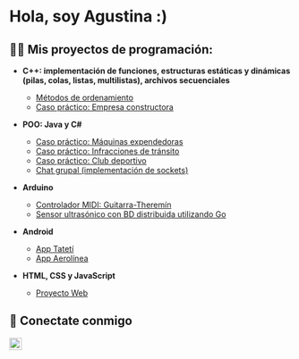<h1>Hola, soy Agustina :) </h1>

<h2>👩‍💻 Mis proyectos de programación:</h2>

- <b>C++: implementación de funciones, estructuras estáticas y dinámicas (pilas, colas, listas, multilistas), archivos secuenciales</b>
  - [Métodos de ordenamiento](https://github.com/agusflorenciap/MetodosOrdenamiento)
  - [Caso práctico: Empresa constructora](https://github.com/agusflorenciap/Constructora)
    
- <b>POO: Java y C#</b>
    - [Caso práctico: Máquinas expendedoras](https://github.com/agusflorenciap/MaqAutomaticas)
    - [Caso práctico: Infracciones de tránsito](https://github.com/agusflorenciap/Infracciones)
    - [Caso práctico: Club deportivo](https://github.com/agusflorenciap/Club)
    - [Chat grupal (implementación de sockets)](https://github.com/agusflorenciap/Chat)

- <b>Arduino</b>
  - [Controlador MIDI: Guitarra-Theremín](https://github.com/agusflorenciap/GuitarraTheremin)
  - [Sensor ultrasónico con BD distribuida utilizando Go](https://github.com/agusflorenciap/ArduinoGo)
  
- <b>Android</b>
  - [App Tatetí](https://github.com/agusflorenciap/JuegoTateti)
  - [App Aerolínea](https://github.com/joshmadakor1/DecrypterPOC)
- <b>HTML, CSS y JavaScript</b>
  - [Proyecto Web](https://github.com/joshmadakor1/Package-Delivery-Pathfinding-Algorithm)


<h2> 🤳 Conectate conmigo</h2>

[<img align="left" alt="JoshMadakor | LinkedIn" width="22px" src="https://cdn.jsdelivr.net/npm/simple-icons@v3/icons/linkedin.svg" />][linkedin]

[linkedin]: https://www.linkedin.com/in/agustina-pose/

<!--
**joshmadakor1/joshmadakor1** is a ✨ _special_ ✨ repository because its `README.md` (this file) appears on your GitHub profile.

Here are some ideas to get you started:

- 🔭 I’m currently working on ...
- 🌱 I’m currently learning ...
- 👯 I’m looking to collaborate on ...
- 🤔 I’m looking for help with ...
- 💬 Ask me about ...
- 📫 How to reach me: ...
- 😄 Pronouns: ...
- ⚡ Fun fact: ...
-->
